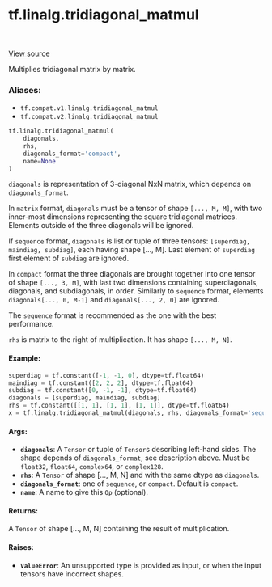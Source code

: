 <div itemscope itemtype="http://developers.google.com/ReferenceObject">
<meta itemprop="name" content="tf.linalg.tridiagonal_matmul" />
<meta itemprop="path" content="Stable" />
</div>

# tf.linalg.tridiagonal_matmul

<!-- Insert buttons -->

<table class="tfo-notebook-buttons tfo-api" align="left">
</table>

<a target="_blank" href="/code/stable/tensorflow/python/ops/linalg/linalg_impl.py">View source</a>



<!-- Start diff -->
Multiplies tridiagonal matrix by matrix.

### Aliases:

* `tf.compat.v1.linalg.tridiagonal_matmul`
* `tf.compat.v2.linalg.tridiagonal_matmul`


``` python
tf.linalg.tridiagonal_matmul(
    diagonals,
    rhs,
    diagonals_format='compact',
    name=None
)
```



<!-- Placeholder for "Used in" -->

`diagonals` is representation of 3-diagonal NxN matrix, which depends on
`diagonals_format`.

In `matrix` format, `diagonals` must be a tensor of shape `[..., M, M]`, with
two inner-most dimensions representing the square tridiagonal matrices.
Elements outside of the three diagonals will be ignored.

If `sequence` format, `diagonals` is list or tuple of three tensors:
`[superdiag, maindiag, subdiag]`, each having shape [..., M]. Last element
of `superdiag` first element of `subdiag` are ignored.

In `compact` format the three diagonals are brought together into one tensor
of shape `[..., 3, M]`, with last two dimensions containing superdiagonals,
diagonals, and subdiagonals, in order. Similarly to `sequence` format,
elements `diagonals[..., 0, M-1]` and `diagonals[..., 2, 0]` are ignored.

The `sequence` format is recommended as the one with the best performance.

`rhs` is matrix to the right of multiplication. It has shape `[..., M, N]`.

#### Example:



```python
superdiag = tf.constant([-1, -1, 0], dtype=tf.float64)
maindiag = tf.constant([2, 2, 2], dtype=tf.float64)
subdiag = tf.constant([0, -1, -1], dtype=tf.float64)
diagonals = [superdiag, maindiag, subdiag]
rhs = tf.constant([[1, 1], [1, 1], [1, 1]], dtype=tf.float64)
x = tf.linalg.tridiagonal_matmul(diagonals, rhs, diagonals_format='sequence')
```

#### Args:


* <b>`diagonals`</b>: A `Tensor` or tuple of `Tensor`s describing left-hand sides. The
  shape depends of `diagonals_format`, see description above. Must be
  `float32`, `float64`, `complex64`, or `complex128`.
* <b>`rhs`</b>: A `Tensor` of shape [..., M, N] and with the same dtype as `diagonals`.
* <b>`diagonals_format`</b>: one of `sequence`, or `compact`. Default is `compact`.
* <b>`name`</b>:  A name to give this `Op` (optional).


#### Returns:

A `Tensor` of shape [..., M, N] containing the result of multiplication.



#### Raises:


* <b>`ValueError`</b>: An unsupported type is provided as input, or when the input
tensors have incorrect shapes.